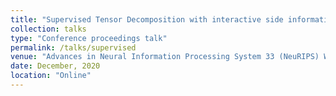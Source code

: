 ```yaml
---
title: "Supervised Tensor Decomposition with interactive side information"
collection: talks
type: "Conference proceedings talk"
permalink: /talks/supervised
venue: "Advances in Neural Information Processing System 33 (NeuRIPS) Workshop on Machine Learning and the Physical Science"
date: December, 2020
location: "Online"
---
```



